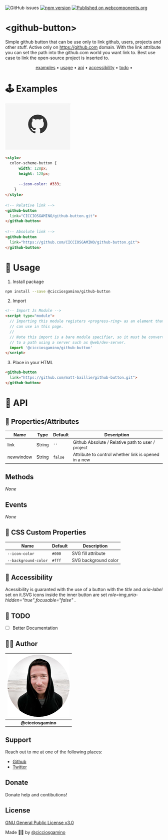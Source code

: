 ![GitHub issues](https://img.shields.io/github/issues/CICCIOSGAMINO/github-button)
[![npm version](https://badgen.net/npm/v/@cicciosgamino/github-button)](https://www.npmjs.com/package/@cicciosgamino/gihub-button)
[![Published on webcomponents.org](https://img.shields.io/badge/webcomponents.org-published-blue.svg)](https://www.webcomponents.org/element/cicciosgamino/github-button)

# \<github-button\>

Simple github button that can be use only to link github, users, projects and other stuff. Active only on https://github.com domain. With the link attribute you can set the path into the github.com world you want link to. Best use case to link the open-source project is inserted to.
      
<p align="center">
  <a href="#examples">examples</a> •
  <a href="#usage">usage</a> •
  <a href="#api">api</a> •
  <a href="#accessibility">accessibility</a> •
  <a href="#todo">todo</a> •
</p>

# 🕹️ Examples

![Github Button](https://raw.githubusercontent.com/CICCIOSGAMINO/web.cicciosgamino.github.io/master/public/images/githubButton.gif)

```html
<style>
  color-scheme-button {
      width: 128px;
      height: 128px;

      --icon-color: #333;
    }
</style>

<!-- Relative link -->
<github-button
  link="CICCIOSGAMINO/github-button.git">
</github-button>

<!-- Absolute link -->
<github-button
  link="https://github.com/CICCIOSGAMINO/github-button.git">
</github-button>
```


# 🚀 Usage

1. Install package
```bash
npm install --save @cicciosgamino/github-button
```

2. Import
```html
<!-- Import Js Module -->
<script type="module">
  // Importing this module registers <progress-ring> as an element that you
  // can use in this page.
  //
  // Note this import is a bare module specifier, so it must be converted
  // to a path using a server such as @web/dev-server.
  import '@cicciosgamino/github-button'
</script>
```

3. Place in your HTML
```html
<github-button
  link="https://github.com/matt-baillie/github-button.git">
</github-button>
```

# 🐝 API

## 📒 Properties/Attributes

|    Name         |  Type   | Default     |  Description
| --------------- | ------- | ----------- | --------------
|  link           | String  |   `''`      | Github Absolute / Relative path to user / project
|  newwindow      | String  |   `false`   | Attribute to control whether link is opened in a new        |                 |         |             | window/tab or in the current window


## Methods
*None*

## Events
*None*

## 🧁 CSS Custom Properties

|       Name           | Default | Description
| -------------------- | ------- | --------------------
| `--icon-color`       | `#000`  | SVG fill attribute
| `--background-color` | `#fff`  | SVG background color

## 💪 Accessibility
Acessibility is guaranted with the use of a button with the *title* and *aria-label* set on it.SVG icons inside the inner button are set *role=img*,*aria-hidden="true"*,*focusable="false"* .

## 🔧 TODO
- [ ] Better Documentation

## 🧑‍💻 Author
| [![@cicciosgamino](https://raw.githubusercontent.com/CICCIOSGAMINO/cicciosgamino.github.io/master/images/justme%40412x412_round.png)](https://www.linkedin.com/in/marco-canali-859b6a52/) 	|
|:------------------------------------------------------------------------------------------:	|
|                                    **@cicciosgamino**                                      	|

## Support
Reach out to me at one of the following places:

- [Github](https://github.com/CICCIOSGAMINO)
- [Twitter](https://twitter.com/cicciosgamino)

## Donate
Donate help and contibutions!

## License
[GNU General Public License v3.0](https://github.com/CICCIOSGAMINO/init/blob/master/LICENSE)

Made 🧑‍💻 by [@cicciosgamino](https://cicciosgamino.web.app)
